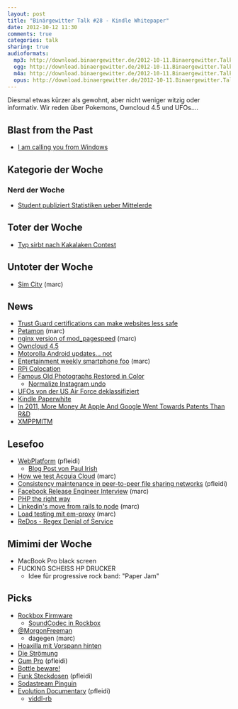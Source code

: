 ```yaml
---
layout: post
title: "Binärgewitter Talk #28 - Kindle Whitepaper"
date: 2012-10-12 11:30
comments: true
categories: talk
sharing: true
audioformats:
  mp3: http://download.binaergewitter.de/2012-10-11.Binaergewitter.Talk.28.mp3
  ogg: http://download.binaergewitter.de/2012-10-11.Binaergewitter.Talk.28.ogg
  m4a: http://download.binaergewitter.de/2012-10-11.Binaergewitter.Talk.28.m4a
  opus: http://download.binaergewitter.de/2012-10-11.Binaergewitter.Talk.28.opus
---
```

Diesmal etwas kürzer als gewohnt, aber nicht weniger witzig oder informativ. Wir reden über Pokemons, Owncloud 4.5 und UFOs....

## Blast from the Past

- [I am calling you from Windows](http://arstechnica.com/tech-policy/2012/10/i-am-calling-you-from-windows-a-tech-support-scammer-dials-ars-technica/)

## Kategorie der Woche
### Nerd der Woche

- [Student publiziert Statistiken ueber Mittelerde](http://entertainment.slashdot.org/story/12/10/08/1249240/student-publishes-extensive-statistics-on-the-population-of-middle-earth)

## Toter der Woche

- [Typ sirbt nach Kakalaken Contest](http://www.bbc.co.uk/news/world-us-canada-19879379)

## Untoter der Woche

- [Sim City](http://www.youtube.com/watch?v=yWLClUwAHGc) (marc)

## News

- [Trust Guard certifications can make websites less safe](http://arstechnica.com/security/2012/10/mcafee-trust-guard-certifications-can-make-websites-less-safe/)
- [Petamon](http://features.peta.org/pokemon-black-and-white-parody/) (marc)
- [nginx version of mod_pagespeed](https://github.com/pagespeed/ngx_pagespeed) (marc)
- [Owncloud 4.5](https://owncloud.com/blog/another-great-community-effort-meet-owncloud-4-5)
- [Motorolla Android updates... not](http://news.cnet.com/8301-1035_3-57526994-94/android-users-outraged-over-motorolas-broken-promise/)
- [Entertainment weekly smartphone foo](http://mashable.com/2012/10/02/ew-has-smartphone-inside/) (marc)
- [RPi Colocation](https://www.edis.at/en/server/colocation/austria/raspberrypi/)
- [Famous Old Photographs Restored in Color](http://www.boredpanda.org/famous-old-photographs-restored-in-color/)
    - [Normalize Instagram undo](http://www.huffingtonpost.com/bianca-bosker/normalize-instagram-app_b_1812556.html)
- [UFOs von der US Air Force deklassifiziert](http://www.extremetech.com/extreme/137505-us-air-forces-1950s-supersonic-flying-saucer-declassified)
- [Kindle Paperwhite](http://www.amazon.de/gp/product/B007OZO03M/ref=as_li_ss_tl?ie=UTF8&camp=1638&creative=19454&creativeASIN=B007OZO03M&linkCode=as2&tag=trektrip)
- [In 2011, More Money At Apple And Google Went Towards Patents Than R&D](http://androidheadlines.com/2012/10/featured-in-2011-more-money-at-apple-and-google-went-towards-patents-than-rd.html)
- [XMPPMITM](https://github.com/iamultra/xmppmitm)

## Lesefoo

- [WebPlatform](http://webplatform.org) (pfleidi)
    * [Blog Post von Paul Irish](http://paulirish.com/2012/why-im-so-excited-about-web-platform-docs/)
- [How we test Acquia Cloud](http://www.youtube.com/watch?feature=player_embedded&v=mWtJwlv7TtU) (marc)
- [Consistency maintenance in peer-to-peer file sharing networks](http://citeseerx.ist.psu.edu/viewdoc/summary?doi=10.1.1.6.8122) (pfleidi)
- [Facebook Release Engineer Interview](http://www.businessweek.com/articles/2012-10-08/the-only-earthling-with-a-facebook-dislike-button) (marc)
- [PHP the right way](http://www.phptherightway.com/)
- [Linkedin's move from rails to node](http://ikaisays.com/2012/10/04/clearing-up-some-things-about-linkedin-mobiles-move-from-rails-to-node-js/) (marc)
- [Load testing mit em-proxy](http://pulse.sportngin.com/news_article/show/153460) (marc)
- [ReDos - Regex Denial of Service](http://en.wikipedia.org/wiki/ReDoS)

## Mimimi der Woche

- MacBook Pro black screen
- FUCKING SCHEISS HP DRUCKER
    * Idee für progressive rock band: "Paper Jam"

## Picks

- [Rockbox Firmware](http://www.rockbox.org/)
  - [SoundCodec in Rockbox](http://www.rockbox.org/wiki/SoundCodecs)
- [@MorgonFreeman](https://twitter.com/morgonfreeman)
    * dagegen (marc)
- [Hoaxilla mit Vorspann hinten](http://www.hoaxilla.com/)
- [Die Strömung](http://www.audioponies.de/)
- [Gum Pro](https://www.amazon.de/dp/B001BWQTOC/ref=as_li_ss_til?tag=pfleidi-21) (pfleidi)
- [Bottle beware!](https://www.youtube.com/watch?v=4dKwHOfd2dk&feature=player_embedded)
- [Funk Steckdosen](https://www.amazon.de/dp/B001AX8QUM/ref=as_li_ss_til?tag=pfleidi-21) (pfleidi)
- [Sodastream Pinguin](http://www.amazon.de/gp/product/B000PJ56E6/ref=as_li_ss_tl?ie=UTF8&camp=1638&creative=19454&creativeASIN=B000PJ56E6&linkCode=as2&tag=trektrip)
- [Evolution Documentary](http://www.youtube.com/user/EvolutionDocumentary) (pfleidi)
    * [viddl-rb](https://github.com/rb2k/viddl-rb)

